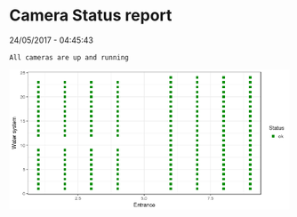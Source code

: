Camera Status report
================
24/05/2017 - 04:45:43

    All cameras are up and running

![](camreport_files/figure-markdown_github/unnamed-chunk-2-1.png)
